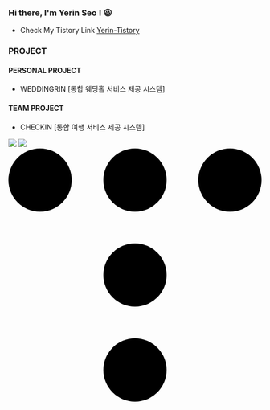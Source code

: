 ### Hi there, I'm Yerin Seo ! 😃
 * Check My Tistory Link [Yerin-Tistory](https://tjqud531531.tistory.com/)
 
 ### PROJECT
 #### PERSONAL PROJECT
 * WEDDINGRIN [통합 웨딩홀 서비스 제공 시스템]
 #### TEAM PROJECT  
 * CHECKIN [통합 여행 서비스 제공 시스템] 
 

<a href="https://tjqud531531.tistory.com/" target="_blank"><img src="http://www.w3.org/2000/svg/000000?style=flat-square&logo=로고&logoColor=black"/></a>
<img src="file:///C:/Users/%EC%84%9C%EC%98%88%EB%A6%B0/Downloads/tistory.svg?style=flat-square&logo=Android&logoColor=white"/>
<svg role="img" viewBox="0 0 24 24" xmlns="http://www.w3.org/2000/svg"><title>Tistory</title><path d="M0 3a3 3 0 1 0 6 0 3 3 0 0 0-6 0m9 18a3 3 0 1 0 6 0 3 3 0 0 0-6 0m0-9a3 3 0 1 0 6 0 3 3 0 0 0-6 0m0-9a3 3 0 1 0 6 0 3 3 0 0 0-6 0m9 0a3 3 0 1 0 6 0 3 3 0 0 0-6 0"/></svg>
